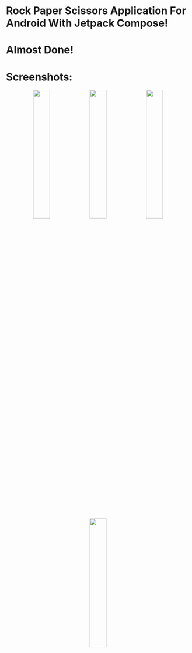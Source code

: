# Rock Paper Scissors Application For Android With Jetpack Compose!
# Almost Done!

# Screenshots:
<div class="container" align="center">
  <img src="https://github.com/user-attachments/assets/a93c7542-b879-43d8-89bc-35ef8c727b2a" width="30%" />
  <img src="https://github.com/user-attachments/assets/9184eaea-2a9c-4c6a-83f2-9282a4cc9ff6" width="30%" />
  <img src="https://github.com/user-attachments/assets/f6128150-8b61-48a7-b3b4-9a7162239579" width="30%" />
  <img src="https://github.com/user-attachments/assets/8add4672-bbf5-4faf-aff5-6aa1c4739f1a" width="30%" />
</div>
